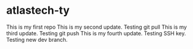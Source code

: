 # atlastech-ty
This is my first repo
This is my second update. Testing git pull
This is my third update. Testing git push
This is my fourth update. Testing SSH key.
Testing new dev branch.
